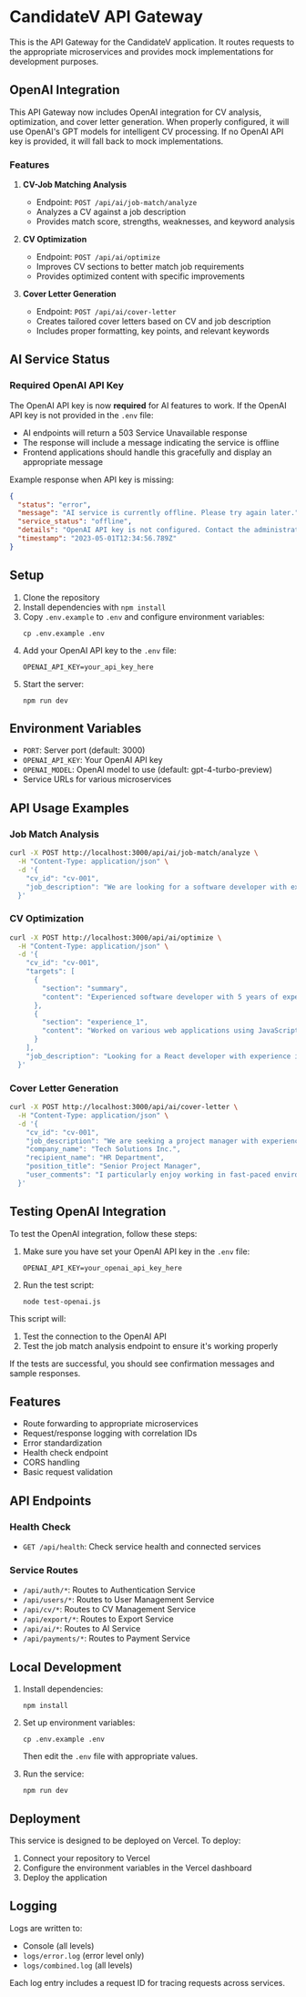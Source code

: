 # CandidateV API Gateway

This is the API Gateway for the CandidateV application. It routes requests to the appropriate microservices and provides mock implementations for development purposes.

## OpenAI Integration

This API Gateway now includes OpenAI integration for CV analysis, optimization, and cover letter generation. When properly configured, it will use OpenAI's GPT models for intelligent CV processing. If no OpenAI API key is provided, it will fall back to mock implementations.

### Features

1. **CV-Job Matching Analysis**
   - Endpoint: `POST /api/ai/job-match/analyze`
   - Analyzes a CV against a job description
   - Provides match score, strengths, weaknesses, and keyword analysis

2. **CV Optimization**
   - Endpoint: `POST /api/ai/optimize`
   - Improves CV sections to better match job requirements
   - Provides optimized content with specific improvements

3. **Cover Letter Generation**
   - Endpoint: `POST /api/ai/cover-letter`
   - Creates tailored cover letters based on CV and job description
   - Includes proper formatting, key points, and relevant keywords

## AI Service Status

### Required OpenAI API Key

The OpenAI API key is now **required** for AI features to work. If the OpenAI API key is not provided in the `.env` file:

- AI endpoints will return a 503 Service Unavailable response
- The response will include a message indicating the service is offline
- Frontend applications should handle this gracefully and display an appropriate message

Example response when API key is missing:
```json
{
  "status": "error",
  "message": "AI service is currently offline. Please try again later.",
  "service_status": "offline",
  "details": "OpenAI API key is not configured. Contact the administrator to enable this feature.",
  "timestamp": "2023-05-01T12:34:56.789Z"
}
```

## Setup

1. Clone the repository
2. Install dependencies with `npm install`
3. Copy `.env.example` to `.env` and configure environment variables:
   ```
   cp .env.example .env
   ```
4. Add your OpenAI API key to the `.env` file:
   ```
   OPENAI_API_KEY=your_api_key_here
   ```
5. Start the server:
   ```
   npm run dev
   ```

## Environment Variables

- `PORT`: Server port (default: 3000)
- `OPENAI_API_KEY`: Your OpenAI API key
- `OPENAI_MODEL`: OpenAI model to use (default: gpt-4-turbo-preview)
- Service URLs for various microservices

## API Usage Examples

### Job Match Analysis

```bash
curl -X POST http://localhost:3000/api/ai/job-match/analyze \
  -H "Content-Type: application/json" \
  -d '{
    "cv_id": "cv-001",
    "job_description": "We are looking for a software developer with experience in React and Node.js..."
  }'
```

### CV Optimization

```bash
curl -X POST http://localhost:3000/api/ai/optimize \
  -H "Content-Type: application/json" \
  -d '{
    "cv_id": "cv-001",
    "targets": [
      {
        "section": "summary",
        "content": "Experienced software developer with 5 years of experience."
      },
      {
        "section": "experience_1",
        "content": "Worked on various web applications using JavaScript."
      }
    ],
    "job_description": "Looking for a React developer with experience in building modern web applications..."
  }'
```

### Cover Letter Generation

```bash
curl -X POST http://localhost:3000/api/ai/cover-letter \
  -H "Content-Type: application/json" \
  -d '{
    "cv_id": "cv-001",
    "job_description": "We are seeking a project manager with experience in agile methodologies...",
    "company_name": "Tech Solutions Inc.",
    "recipient_name": "HR Department",
    "position_title": "Senior Project Manager",
    "user_comments": "I particularly enjoy working in fast-paced environments."
  }'
```

## Testing OpenAI Integration

To test the OpenAI integration, follow these steps:

1. Make sure you have set your OpenAI API key in the `.env` file:
   ```
   OPENAI_API_KEY=your_openai_api_key_here
   ```

2. Run the test script:
   ```
   node test-openai.js
   ```

This script will:
1. Test the connection to the OpenAI API
2. Test the job match analysis endpoint to ensure it's working properly

If the tests are successful, you should see confirmation messages and sample responses.

## Features

- Route forwarding to appropriate microservices
- Request/response logging with correlation IDs
- Error standardization
- Health check endpoint
- CORS handling
- Basic request validation

## API Endpoints

### Health Check

- `GET /api/health`: Check service health and connected services

### Service Routes

- `/api/auth/*`: Routes to Authentication Service
- `/api/users/*`: Routes to User Management Service
- `/api/cv/*`: Routes to CV Management Service
- `/api/export/*`: Routes to Export Service
- `/api/ai/*`: Routes to AI Service
- `/api/payments/*`: Routes to Payment Service

## Local Development

1. Install dependencies:
   ```
   npm install
   ```

2. Set up environment variables:
   ```
   cp .env.example .env
   ```
   Then edit the `.env` file with appropriate values.

3. Run the service:
   ```
   npm run dev
   ```

## Deployment

This service is designed to be deployed on Vercel. To deploy:

1. Connect your repository to Vercel
2. Configure the environment variables in the Vercel dashboard
3. Deploy the application

## Logging

Logs are written to:
- Console (all levels)
- `logs/error.log` (error level only)
- `logs/combined.log` (all levels)

Each log entry includes a request ID for tracing requests across services. 